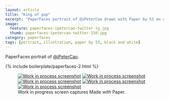```yaml
---
layout: article
title: "King of pop"
excerpt: "PaperFaces portrait of @iPeterCao drawn with Paper by 53 on an iPad."
image: 
  feature: paperfaces-ipetercao-twitter-lg.jpg
  thumb: paperfaces-ipetercao-twitter-150.jpg
category: paperfaces
tags: [portrait, illustration, paper by 53, black and white]
---
```


PaperFaces portrait of [@iPeterCao](http://twitter.com/iPeterCao).

{% include boilerplate/paperfaces-2.html %}

<figure class="third">
	<a href="{{ site.url }}/images/paperfaces-ipetercao-process-1-lg.jpg"><img src="{{ site.url }}/images/paperfaces-ipetercao-process-1-600.jpg" alt="Work in process screenshot"></a>
	<a href="{{ site.url }}/images/paperfaces-ipetercao-process-2-lg.jpg"><img src="{{ site.url }}/images/paperfaces-ipetercao-process-2-600.jpg" alt="Work in process screenshot"></a>
	<a href="{{ site.url }}/images/paperfaces-ipetercao-process-3-lg.jpg"><img src="{{ site.url }}/images/paperfaces-ipetercao-process-3-600.jpg" alt="Work in process screenshot"></a>
	<a href="{{ site.url }}/images/paperfaces-ipetercao-process-4-lg.jpg"><img src="{{ site.url }}/images/paperfaces-ipetercao-process-4-600.jpg" alt="Work in process screenshot"></a>
	<a href="{{ site.url }}/images/paperfaces-ipetercao-process-5-lg.jpg"><img src="{{ site.url }}/images/paperfaces-ipetercao-process-5-600.jpg" alt="Work in process screenshot"></a>
	<figcaption>Work in progress screen captures Made with Paper.</figcaption>
</figure>